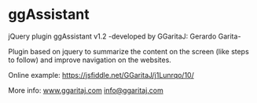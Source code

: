 # ggAssistant
jQuery plugin ggAssistant v1.2
-developed by GGaritaJ: Gerardo Garita-

Plugin based on jquery to summarize the content on the screen (like steps to follow) and improve navigation on the websites. 

Online example: https://jsfiddle.net/GGaritaJ/j1Lunrqo/10/

More info: www.ggaritaj.com info@ggaritaj.com
